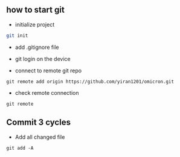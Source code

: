 ## how to start git
- initialize project
```bash
git init
```
- add .gitignore file


- git login on the device
- connect to remote git repo 
```
git remote add origin https://github.com/yiran1201/omicron.git
```

-  check remote connection
```
git remote
```

## Commit 3 cycles
- Add all changed file
```
git add -A
```
